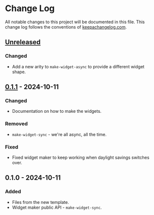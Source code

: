 # Change Log
All notable changes to this project will be documented in this file. This change log follows the conventions of [keepachangelog.com](http://keepachangelog.com/).

## [Unreleased]
### Changed
- Add a new arity to `make-widget-async` to provide a different widget shape.

## [0.1.1] - 2024-10-11
### Changed
- Documentation on how to make the widgets.

### Removed
- `make-widget-sync` - we're all async, all the time.

### Fixed
- Fixed widget maker to keep working when daylight savings switches over.

## 0.1.0 - 2024-10-11
### Added
- Files from the new template.
- Widget maker public API - `make-widget-sync`.

[Unreleased]: https://sourcehost.site/your-name/sqlite-clj-demo/compare/0.1.1...HEAD
[0.1.1]: https://sourcehost.site/your-name/sqlite-clj-demo/compare/0.1.0...0.1.1
